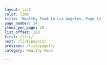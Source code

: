 ```yaml
---
layout: list
color: lime
title: 'Healthy Food in Los Angeles, Page 14'
page_number: 14
items_per_page: 20
list_offset: 260
first: /list/
next: /list/page15/
previous: /list/page13/
category: Healthy Food

---
```

